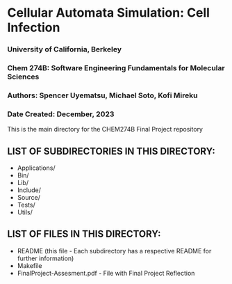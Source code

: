 # Cellular Automata Simulation: Cell Infection

### University of California, Berkeley
### Chem 274B: Software Engineering Fundamentals for Molecular Sciences 

### Authors:  Spencer Uyematsu, Michael Soto, Kofi Mireku
### Date Created: December, 2023

This is the main directory for the CHEM274B Final Project repository

## LIST OF SUBDIRECTORIES IN THIS DIRECTORY:
- Applications/
- Bin/ 
- Lib/ 
- Include/
- Source/ 
- Tests/ 
- Utils/ 

## LIST OF FILES IN THIS DIRECTORY:
- README (this file - Each subdirectory has a respective README for further information)
- Makefile
- FinalProject-Assesment.pdf - File with Final Project Reflection
